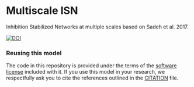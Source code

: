 # Multiscale ISN

Inhibition Stabilized Networks at multiple scales based on Sadeh et al. 2017. 

[![DOI](https://www.zenodo.org/badge/136594034.svg)](https://www.zenodo.org/badge/latestdoi/136594034)

### Reusing this model

The code in this repository is provided under the terms of the [software license](LICENSE) included with it. If you use this model in your research, we respectfully ask you to cite the references outlined in the [CITATION](CITATION.md) file.

